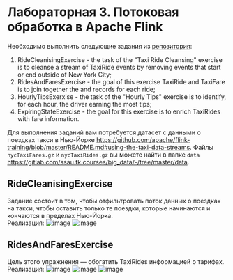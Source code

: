 # Лабораторная 3. Потоковая обработка в Apache Flink
Необходимо выполнить следующие задания из [репозитория](https://github.com/ververica/flink-training-exercises):
1. RideCleanisingExercise - the task of the "Taxi Ride Cleansing" exercise is to cleanse a stream of TaxiRide events by removing events that start or end outside of New York City;
2. RidesAndFaresExercise - the goal of this exercise TaxiRide and TaxiFare is to join together the and records for each ride;
3. HourlyTipsExerxise - the task of the "Hourly Tips" exercise is to identify, for each hour, the driver earning the most tips;
4. ExpiringStateExercise - the goal for this exercise is to enrich TaxiRides with fare information.

Для выполнения заданий вам потребуется датасет с данными о поездках такси в Нью-Йорке https://github.com/apache/flink-training/blob/master/README.md#using-the-taxi-data-streams. Файлы `nycTaxiFares.gz` и `nycTaxiRides.gz` вы можете найти в папке `data` https://gitlab.com/ssau.tk.courses/big_data/-/tree/master/data.

## RideCleanisingExercise
Задание состоит в том, чтобы отфильтровать поток данных о поездках на такси, чтобы оставить только те поездки, которые начинаются и кончаются в пределах Нью-Йорка.</br>
Реализация:
![image](https://user-images.githubusercontent.com/83270014/209723059-d8c72866-1628-4dfb-bd06-4254e09a2bf1.png)
![image](https://user-images.githubusercontent.com/83270014/209722394-7a96794e-c820-4684-8b92-8a526754c04d.png)
## RidesAndFaresExercise
Цель этого упражнения — обогатить TaxiRides информацией о тарифах.
Реализация:
![image](https://user-images.githubusercontent.com/83270014/209723097-865dbed3-fbdd-4e16-ac78-33e0e3a8a622.png)
![image](https://user-images.githubusercontent.com/83270014/209723158-4992597e-8f63-43d0-8f41-734e9cab4223.png)
![image](https://user-images.githubusercontent.com/83270014/209723217-8a4af76f-03c0-444e-a649-a871d3f10ca8.png)
